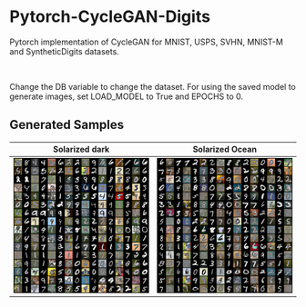 # Pytorch-CycleGAN-Digits
Pytorch implementation of CycleGAN for MNIST, USPS, SVHN, MNIST-M and SyntheticDigits datasets.

<br>

Change the DB variable to change the dataset.
For using the saved model to generate images, set LOAD_MODEL to True and EPOCHS to 0.
## Generated Samples
Solarized dark             |  Solarized Ocean
:-------------------------:|:-------------------------:
![](Results/MNIST_MNISTM/MNISTM_MNIST.png)  |  ![](Results/MNIST_MNISTM/MNIST_MNISTM.png)
